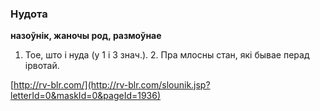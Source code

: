 ### Нудота
**назоўнік, жаночы род, размоўнае**

1. Тое, што і нуда (у 1 і 3 знач.). 2. Пра млосны стан, які бывае перад ірвотай.

<a rel="author">[http://rv-blr.com/](http://rv-blr.com/slounik.jsp?letterId=0&maskId=0&pageId=1936)</a>
